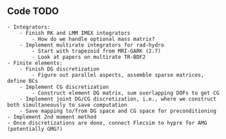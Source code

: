 ## Code TODO
	- Integrators:
		- Finish RK and LMM IMEX integrators
			- How do we handle optional mass matrix?
		- Implement multirate integrators for rad-hydro
			- Start with trapezoid from MRI-GARK (2.7)
			- Look at papers on multirate TR-BDF2
	- Finite elements:
		- Finish DG discretization
			- Figure out parallel aspects, assemble sparse matrices, define BCs
		- Implement CG discretization
			- Construct element DG matrix, sum overlapping DOFs to get CG
		- Implement joint DG/CG discretization, i.e., where we construct both simultaneously to save computation
		- Save mapping to/from DG space and CG space for preconditioning
	- Implement 2nd moment method
	- Once discretizations are done, connect Flecsim to hypre for AMG (potentially GMG?)
